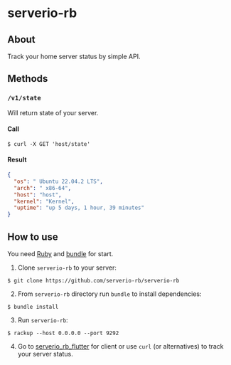 # serverio-rb

## About

Track your home server status by simple API.

## Methods

### `/v1/state`

Will return state of your server.

#### Call

```shell
$ curl -X GET 'host/state'
```

#### Result

```json
{
  "os": " Ubuntu 22.04.2 LTS",
  "arch": " x86-64",
  "host": "host",
  "kernel": "Kernel",
  "uptime": "up 5 days, 1 hour, 39 minutes"
}
```

## How to use

You need [Ruby](https://www.ruby-lang.org) and [bundle](https://bundler.io) for start.

1. Clone `serverio-rb` to your server:

```shell
$ git clone https://github.com/serverio-rb/serverio-rb
```

2. From `serverio-rb` directory run `bundle` to install dependencies:

```shell
$ bundle install
```

3. Run `serverio-rb`:

```shell
$ rackup --host 0.0.0.0 --port 9292
```

4. Go to [serverio_rb_flutter](https://github.com/serverio-rb/serverio_rb_flutter) for client or use `curl` (or
   alternatives) to track your server status.
